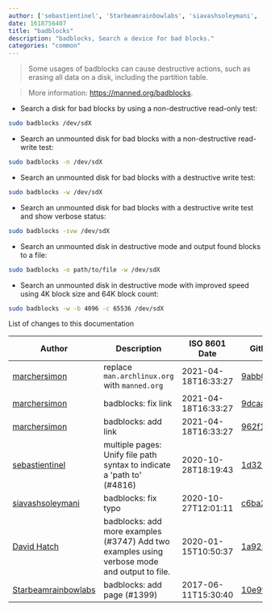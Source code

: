 ```yaml
---
author: ['sebastientinel', 'Starbeamrainbowlabs', 'siavashsoleymani', 'David Hatch', 'marchersimon']
date: 1618756407
title: "badblocks"
description: "badblocks, Search a device for bad blocks."
categories: "common"
---
```

> Some usages of badblocks can cause destructive actions, such as erasing all data on a disk, including the partition table.

> More information: <https://manned.org/badblocks>.

- Search a disk for bad blocks by using a non-destructive read-only test:

```bash
sudo badblocks /dev/sdX
```

- Search an unmounted disk for bad blocks with a non-destructive read-write test:

```bash
sudo badblocks -n /dev/sdX
```

- Search an unmounted disk for bad blocks with a destructive write test:

```bash
sudo badblocks -w /dev/sdX
```

- Search an unmounted disk for bad blocks with a destructive write test and show verbose status:

```bash
sudo badblocks -svw /dev/sdX
```

- Search an unmounted disk in destructive mode and output found blocks to a file:

```bash
sudo badblocks -o path/to/file -w /dev/sdX
```

- Search an unmounted disk in destructive mode with improved speed using 4K block size and 64K block count:

```bash
sudo badblocks -w -b 4096 -c 65536 /dev/sdX
```
List of changes to this documentation


Author | Description | ISO 8601 Date | GitHub link
------|-----|-----|-----
[marchersimon](mailto:marchersimon@zohomail.eu) | replace `man.archlinux.org` with `manned.org` | 2021-04-18T16:33:27 | [9abb079afb69](https://github.com/tldr-pages/tldr/commit/9abb079afb6972f3de61a30e1b3fb849ad4b68d9)
[marchersimon](mailto:marchersimon@zohomail.eu) | badblocks: fix link | 2021-04-18T16:33:27 | [9dcaa79cdbd6](https://github.com/tldr-pages/tldr/commit/9dcaa79cdbd60c09b0c06e17d2c7e689a3ab4126)
[marchersimon](mailto:marchersimon@zohomail.eu) | badblocks: add link | 2021-04-18T16:33:27 | [962f1bc5ed08](https://github.com/tldr-pages/tldr/commit/962f1bc5ed08dfe6e4cdb2541bc0fa805e91af71)
[sebastientinel](mailto:sebastien.tinel@gmail.com) | multiple pages: Unify file path syntax to indicate a 'path to' (#4816) | 2020-10-28T18:19:43 | [1d32985f2f24](https://github.com/tldr-pages/tldr/commit/1d32985f2f24e5469dddc993dd7f354f79bfa128)
[siavashsoleymani](mailto:siavash.solimanii@yahoo.com) | badblocks: fix typo | 2020-10-27T12:01:11 | [c6ba2affd5ab](https://github.com/tldr-pages/tldr/commit/c6ba2affd5ab05f866ff0933914c9bc8663708b1)
[David Hatch](mailto:3mail48@gmail.com) | badblocks: add more examples (#3747) Add two examples using verbose mode and output to file. | 2020-01-15T10:50:37 | [1a925460a92c](https://github.com/tldr-pages/tldr/commit/1a925460a92cadefa19cb41eb153f77636d9504f)
[Starbeamrainbowlabs](mailto:sbrl@starbeamrainbowlabs.com) | badblocks: add page (#1399) | 2017-06-11T15:30:40 | [10e9f9d2af3e](https://github.com/tldr-pages/tldr/commit/10e9f9d2af3e5fa1164f6943ea8a4d08bfed0cb1)

